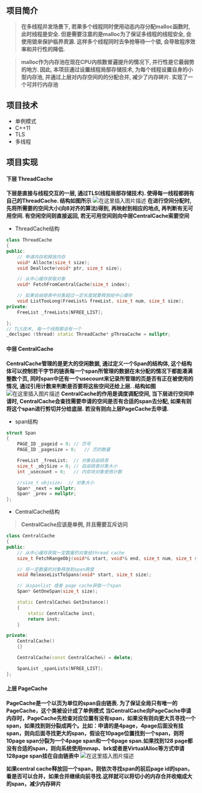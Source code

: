 ﻿## 项目简介

> **在多线程并发场景下, 若果多个线程同时使用动态内存分配malloc函数时, 此时线程是安全. 但是需要注意的是malloc为了保证多线程的线程安全, 会使用锁来保护临界资源. 这样多个线程同时去争抢等待一个锁, 会导致程序效率和并行性的降低.**

> **malloc作为内存池在现在CPU内核数普遍提升的情况下, 并行性是它最弱势的地方. 因此, 本项目通过设置线程局部存储技术, 为每个线程设置自身的小型内存池, 并通过上层对内存空间的的分配合并, 减少了内存碎片. 实现了一个可并行内存池**
## 项目技术

* 单例模式
* C++11
* TLS
* 多线程
## 项目实现


#### 下层 ThreadCache
**下层是直接与线程交互的一层, 通过TLS(线程局部存储技术). 使得每一线程都拥有自己的ThreadCache. 结构如图所示**
![在这里插入图片描述](https://img-blog.csdnimg.cn/2020031315391327.png?x-oss-process=image/watermark,type_ZmFuZ3poZW5naGVpdGk,shadow_10,text_aHR0cHM6Ly9ibG9nLmNzZG4ubmV0L25ld19iZWVfMDE=,size_16,color_FFFFFF,t_70)
**在进行空间分配时, 先将所需要的空间大小(向8对齐的算法)得到, 再映射到相应的地点, 再判断有无可用空间. 有空闲空间则直接返回, 若无可用空间则向中层CentralCache索要空间**
* ThreadCache结构
```cpp
class ThreadCache
{
public:
	// 申请内存和释放内存
	void* Allocte(size_t size);
	void Deallocte(void* ptr, size_t size);

	// 从中心缓存获取对象
	void* FetchFromCentralCache(size_t index);

	// 如果自由链表中对象超过一定长度就要释放给中心缓存
	void ListTooLong(FreeList& freeList, size_t num, size_t size);
private:
	FreeList _freeLists[NFREE_LIST];

};
// TLS技术, 每一个线程都会有一个
_declspec (thread) static ThreadCache* pThreaCache = nullptr;

```

#### 中层 CentralCache
**CentralCache管理的是更大的空闲数据, 通过定义一个Span的结构体, 这个结构体可以控制若干字节的链表每一个span所管理的数据在未分配的情况下都能凑满整数个页, 同时span中还有一个usecount来记录所管理的页是否有正在被使用的情况, 通过引用计数来判断是否要将这些空间还给上层. .结构如图**
![在这里插入图片描述](https://img-blog.csdnimg.cn/20200313154756584.png?x-oss-process=image/watermark,type_ZmFuZ3poZW5naGVpdGk,shadow_10,text_aHR0cHM6Ly9ibG9nLmNzZG4ubmV0L25ld19iZWVfMDE=,size_16,color_FFFFFF,t_70)
**CentralCache的作用是调度调配空间, 当下层进行空间申请时, CentralCache会查找需要申请的空间是否有合适的span去分配, 如果有则将这个span进行剪切并分给底层. 若没有则向上层PageCache去申请.**
* span结构

```cpp
struct Span
{
	PAGE_ID _pageid = 0; // 页号
	PAGE_ID _pagesize = 0;   // 页的数量

	FreeList _freeList;  // 对象自由链表
	size_t _objSize = 0; // 自由链表对象大小
 	int _usecount = 0;   // 内存块对象使用计数

	//size_t objsize;  // 对象大小
	Span* _next = nullptr;
	Span* _prev = nullptr;
};
```

* CentralCache结构
> **CentralCache应该是单例, 并且需要互斥访问**

```cpp
class CentralCache
{
public:
	// 从中心缓存获取一定数量的对象给thread cache
	size_t FetchRangeObj(void*& start, void*& end, size_t num, size_t size);

	// 将一定数量的对象释放到span跨度
	void ReleaseListToSpans(void* start, size_t size);

	// 从spanlist 或者 page cache获取一个span
	Span* GetOneSpan(size_t size);

	static CentralCache& GetInstance()
	{
		static CentralCache inst;
		return inst;
	}

private:
	CentralCache()
	{}

	CentralCache(const CentralCache&) = delete;

	SpanList _spanLists[NFREE_LIST];
};
```

#### 上层 PageCache
**PageCache是一个以页为单位的span自由链表. 为了保证全局只有唯一的PageCache，这个类被设计成了单例模式**
**当CentralCache向PageCache申请内存时，PageCache先检查对应位置有没有span，如果没有则向更大页寻找一个span，如果找到则分裂成两个。比如：申请的是4page，4page后面没有挂span，则向后面寻找更大的span，假设在10page位置找到一个span，则将10page span分裂为一个4page span和一个6page span.如果找到128 page都没有合适的span，则向系统使用mmap、brk或者是VirtualAlloc等方式申请128page span挂在自由链表中**
![在这里插入图片描述](https://img-blog.csdnimg.cn/2020031316074772.png?x-oss-process=image/watermark,type_ZmFuZ3poZW5naGVpdGk,shadow_10,text_aHR0cHM6Ly9ibG9nLmNzZG4ubmV0L25ld19iZWVfMDE=,size_16,color_FFFFFF,t_70)

**如果central cache释放回一个span，则依次寻找span的前后page id的span，看是否可以合并，如果合并继续向前寻找.这样就可以将切小的内存合并收缩成大的span，减少内存碎片**
